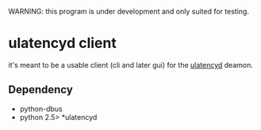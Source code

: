 WARNING: this program is under development and only suited for testing.

# ulatencyd client

it's meant to be a usable client (cli and later gui) for the [ulatencyd](https://github.com/poelzi/ulatencyd) deamon.

## Dependency

* python-dbus
* python 2.5>
*ulatencyd